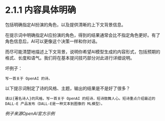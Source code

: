 # 2.1.1 内容具体明确

包括明确指定AI扮演的角色，以及提供清晰的上下文背景信息。

在提示词中明确指定AI应扮演的角色，得到的结果通常会比不指定角色更好。有了角色信息后，AI可以更像这个决策一样和你对话。

而尽可能清楚地描述上下文背景，说明你希望AI模型生成的内容形式，包括预期的格式、长度和语气。我们将在基本提问技巧部分对此进行详细说明。

坏例子：

```
写一首关于 OpenAI 的诗。
```

以下提示词制定了诗的风格、主题，输出的结果是不是好了很多？

```
请以{著名诗人}的风格，写一首关于 OpenAI 的短诗，短诗鼓舞人心。短诗重点介绍最近的 DALL-E 产品发布（DALL-E是一种文本到图像的 ML模型）。
```

*例子来源OpenAI官方示例*

